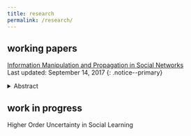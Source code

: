 ```yaml
---
title: research
permalink: /research/
---
```


## working papers

<!-- **<span style="color:rgb(0,120,120)"> Information Manipulation and Propagation in Social Networks </span>** <br> --->
<a href="https://jakobberndt.github.io/research/">Information Manipulation and Propagation in Social Networks</a> <br>
Last updated: September 14, 2017
{: .notice--primary}

<details>
<summary>Abstract</summary>
<p align="justify"> This paper presents a simple model of a manipulator trying to influence the collective decision of a population of agents. The novelty of this paper is to capture Bayesian persuasion followed by information diffusion in a network of agents. While some agents want the collective decision to match an unknown state of the world, others share the preferences of the manipulator. The manipulator controls the distribution of a signal observed by one agent, who communicate in a cheap talk stage. The incentives to truthfully create and transmit messages depend on the degree of manipulation and the density and distribution of biased agents. The manipulator faces a trade--off between a higher degree manipulation and better information diffusion. I find that, as biased agents share the manipulator's objective, the optimal degree of manipulation is inversely related to the density of biased agents. </p>
</details>


## work in progress

Higher Order Uncertainty in Social Learning

